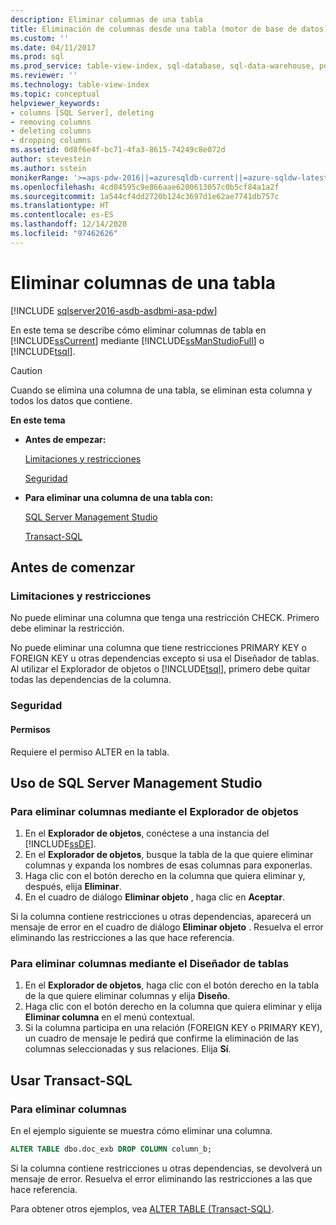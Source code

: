 ```yaml
---
description: Eliminar columnas de una tabla
title: Eliminación de columnas desde una tabla (motor de base de datos) | Microsoft Docs
ms.custom: ''
ms.date: 04/11/2017
ms.prod: sql
ms.prod_service: table-view-index, sql-database, sql-data-warehouse, pdw
ms.reviewer: ''
ms.technology: table-view-index
ms.topic: conceptual
helpviewer_keywords:
- columns [SQL Server], deleting
- removing columns
- deleting columns
- dropping columns
ms.assetid: 0d8f6e4f-bc71-4fa3-8615-74249c8e072d
author: stevestein
ms.author: sstein
monikerRange: '>=aps-pdw-2016||=azuresqldb-current||=azure-sqldw-latest||>=sql-server-2016||>=sql-server-linux-2017||=azuresqldb-mi-current'
ms.openlocfilehash: 4cd04595c9e866aae6200613057c0b5cf84a1a2f
ms.sourcegitcommit: 1a544cf4dd2720b124c3697d1e62ae7741db757c
ms.translationtype: HT
ms.contentlocale: es-ES
ms.lasthandoff: 12/14/2020
ms.locfileid: "97462626"
---
```

# <a name="delete-columns-from-a-table"></a>Eliminar columnas de una tabla

[!INCLUDE [sqlserver2016-asdb-asdbmi-asa-pdw](../../includes/applies-to-version/sqlserver2016-asdb-asdbmi-asa-pdw.md)]

En este tema se describe cómo eliminar columnas de tabla en [!INCLUDE[ssCurrent](../../includes/sscurrent-md.md)] mediante [!INCLUDE[ssManStudioFull](../../includes/ssmanstudiofull-md.md)] o [!INCLUDE[tsql](../../includes/tsql-md.md)].

> [!CAUTION]
> Cuando se elimina una columna de una tabla, se eliminan esta columna y todos los datos que contiene.

 **En este tema**

- **Antes de empezar:**

   [Limitaciones y restricciones](#Restrictions)

   [Seguridad](#Security)

- **Para eliminar una columna de una tabla con:**

   [SQL Server Management Studio](#SSMSProcedure)

   [Transact-SQL](#TsqlProcedure)

## <a name="before-you-begin"></a><a name="BeforeYouBegin"></a> Antes de comenzar

### <a name="limitations-and-restrictions"></a><a name="Restrictions"></a> Limitaciones y restricciones

No puede eliminar una columna que tenga una restricción CHECK. Primero debe eliminar la restricción.

No puede eliminar una columna que tiene restricciones PRIMARY KEY o FOREIGN KEY u otras dependencias excepto si usa el Diseñador de tablas. Al utilizar el Explorador de objetos o [!INCLUDE[tsql](../../includes/tsql-md.md)], primero debe quitar todas las dependencias de la columna.

### <a name="security"></a><a name="Security"></a> Seguridad

#### <a name="permissions"></a><a name="Permissions"></a> Permisos

Requiere el permiso ALTER en la tabla.

## <a name="using-sql-server-management-studio"></a><a name="SSMSProcedure"></a> Uso de SQL Server Management Studio

### <a name="to-delete-columns-by-using-object-explorer"></a>Para eliminar columnas mediante el Explorador de objetos

1. En el **Explorador de objetos**, conéctese a una instancia del [!INCLUDE[ssDE](../../includes/ssde-md.md)].
2. En el **Explorador de objetos**, busque la tabla de la que quiere eliminar columnas y expanda los nombres de esas columnas para exponerlas.
3. Haga clic con el botón derecho en la columna que quiera eliminar y, después, elija **Eliminar**.
4. En el cuadro de diálogo **Eliminar objeto** , haga clic en **Aceptar**.

Si la columna contiene restricciones u otras dependencias, aparecerá un mensaje de error en el cuadro de diálogo **Eliminar objeto** . Resuelva el error eliminando las restricciones a las que hace referencia.

### <a name="to-delete-columns-by-using-table-designer"></a>Para eliminar columnas mediante el Diseñador de tablas

1. En el **Explorador de objetos**, haga clic con el botón derecho en la tabla de la que quiere eliminar columnas y elija **Diseño**.
2. Haga clic con el botón derecho en la columna que quiera eliminar y elija **Eliminar columna** en el menú contextual.
3. Si la columna participa en una relación (FOREIGN KEY o PRIMARY KEY), un cuadro de mensaje le pedirá que confirme la eliminación de las columnas seleccionadas y sus relaciones. Elija **Sí**.

## <a name="using-transact-sql"></a><a name="TsqlProcedure"></a> Usar Transact-SQL

### <a name="to-delete-columns"></a>Para eliminar columnas

En el ejemplo siguiente se muestra cómo eliminar una columna.

```sql
ALTER TABLE dbo.doc_exb DROP COLUMN column_b;
```

Si la columna contiene restricciones u otras dependencias, se devolverá un mensaje de error. Resuelva el error eliminando las restricciones a las que hace referencia.

Para obtener otros ejemplos, vea [ALTER TABLE &#40;Transact-SQL&#41;](../../t-sql/statements/alter-table-transact-sql.md).

## <a name="FollowUp"></a>
